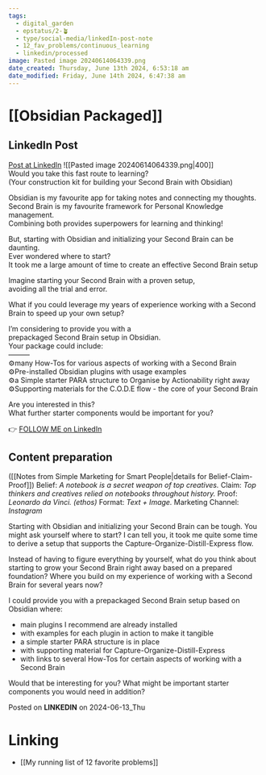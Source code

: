 ```yaml
---
tags:
  - digital_garden
  - epstatus/2-🪴
  - type/social-media/linkedIn-post-note
  - 12_fav_problems/continuous_learning
  - linkedin/processed
image: Pasted image 20240614064339.png
date_created: Thursday, June 13th 2024, 6:53:18 am
date_modified: Friday, June 14th 2024, 6:47:38 am
---
```

# [[Obsidian Packaged]]
## LinkedIn Post
[Post at LinkedIn](https://www.linkedin.com/posts/sebastiankamilli_would-you-take-this-fast-route-to-learning-activity-7206920731857727488-Iwiz?utm_source=share&utm_medium=member_desktop)
![[Pasted image 20240614064339.png|400]]  
Would you take this fast route to learning?  
(Your construction kit for building your Second Brain with Obsidian)  
  
Obsidian is my favourite app for taking notes and connecting my thoughts.  
Second Brain is my favourite framework for Personal Knowledge management.  
Combining both provides superpowers for learning and thinking!  
  
But, starting with Obsidian and initializing your Second Brain can be daunting.  
Ever wondered where to start?  
It took me a large amount of time to create an effective Second Brain setup  
  
Imagine starting your Second Brain with a proven setup,  
avoiding all the trial and error.  
  
What if you could leverage my years of experience working with a Second Brain to speed up your own setup?  
  
I’m considering to provide you with a  
prepackaged Second Brain setup in Obsidian.  
Your package could include:  
———  
⚙️many How-Tos for various aspects of working with a Second Brain  
⚙️Pre-installed Obsidian plugins with usage examples  
⚙️a Simple starter PARA structure to Organise by Actionability right away  
⚙️Supporting materials for the C.O.D.E flow - the core of your Second Brain  

Are you interested in this?  
What further starter components would be important for you?

👉 [FOLLOW ME on LinkedIn](https://www.linkedin.com/comm/mynetwork/discovery-see-all?usecase=PEOPLE_FOLLOWS&followMember=sebastiankamilli)

## Content preparation

([[Notes from Simple Marketing for Smart People|details for Belief-Claim-Proof]])
Belief: *A notebook is a secret weapon of top creatives.* 
Claim: *Top thinkers and creatives relied on notebooks throughout history.* 
Proof: *Leonardo da Vinci. (ethos)* 
Format: *Text + Image.* 
Marketing Channel: *Instagram*

Starting with Obsidian and initializing your Second Brain can be tough. You might ask yourself where to start? I can tell you, it took me quite some time to derive a setup that supports the Capture-Organize-Distill-Express flow. 

Instead of having to figure everything by yourself, what do you think about starting to grow your Second Brain right away based on a prepared foundation? Where you build on my experience of working with a Second Brain for several years now?

I could provide you with a prepackaged Second Brain setup based on Obsidian where:
+ main plugins I recommend are already installed
+ with examples for each plugin in action to make it tangible
+ a simple starter PARA structure is in place
+ with supporting material for Capture-Organize-Distill-Express
+ with links to several How-Tos for certain aspects of working with a Second Brain

Would that be interesting for you? What might be important starter components you would need in addition?

Posted on **LINKEDIN** on 2024-06-13_Thu
# Linking
+ [[My running list of 12 favorite problems]]